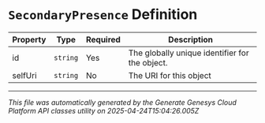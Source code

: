 # `SecondaryPresence` Definition

| Property | Type | Required | Description |
|----------|------|----------|-------------|
| id | `string` | Yes | The globally unique identifier for the object. |
| selfUri | `string` | No | The URI for this object |

---

*This file was automatically generated by the Generate Genesys Cloud Platform API classes utility on 2025-04-24T15:04:26.005Z*